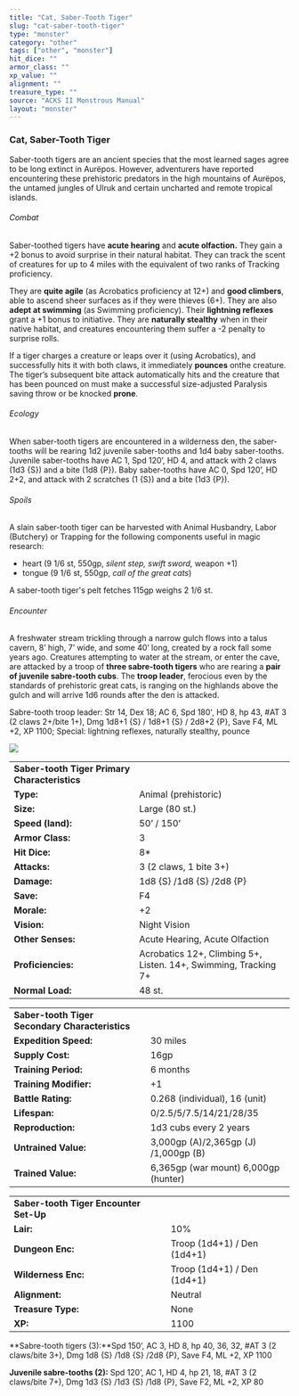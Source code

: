 ```yaml
---
title: "Cat, Saber-Tooth Tiger"
slug: "cat-saber-tooth-tiger"
type: "monster"
category: "other"
tags: ["other", "monster"]
hit_dice: ""
armor_class: ""
xp_value: ""
alignment: ""
treasure_type: ""
source: "ACKS II Monstrous Manual"
layout: "monster"
---
```


### Cat, Saber-Tooth Tiger

Saber-tooth tigers are an ancient species that the most learned sages agree to be long extinct in
Aurëpos. However, adventurers have reported encountering these prehistoric predators in the high
mountains of Aurëpos, the untamed jungles of Ulruk and certain uncharted and remote tropical
islands.

###### Combat

Saber-toothed tigers have **acute hearing** and **acute olfaction.** They gain a +2 bonus to avoid
surprise in their natural habitat. They can track the scent of creatures for up to 4 miles with the
equivalent of two ranks of Tracking proficiency.

They are **quite agile** (as Acrobatics proficiency at 12+) and **good climbers**, able to ascend
sheer surfaces as if they were thieves (6+). They are also **adept at swimming** (as Swimming
proficiency). Their **lightning reflexes** grant a +1 bonus to initiative. They are **naturally
stealthy** when in their native habitat, and creatures encountering them suffer a -2 penalty to
surprise rolls.

If a tiger charges a creature or leaps over it (using Acrobatics), and successfully hits it with
both claws, it immediately **pounces** onthe creature. The tiger’s subsequent bite attack
automatically hits and the creature that has been pounced on must make a successful size-adjusted
Paralysis saving throw or be knocked **prone**.

###### Ecology

When saber-tooth tigers are encountered in a wilderness den, the saber-tooths will be rearing 1d2
juvenile saber-tooths and 1d4 baby saber-tooths. Juvenile saber-tooths have AC 1, Spd 120’, HD 4,
and attack with 2 claws (1d3 {S}) and a bite (1d8 {P}). Baby saber-tooths have AC 0, Spd 120’, HD
2+2, and attack with 2 scratches (1 {S}) and a bite (1d3 {P}).

###### Spoils

A slain saber-tooth tiger can be harvested with Animal Husbandry, Labor (Butchery) or Trapping for
the following components useful in magic research:

* heart (9 1/6 st, 550gp, *silent step, swift sword,* weapon +1)
* tongue (9 1/6 st, 550gp, *call of the great cats*)

A saber-tooth tiger's pelt fetches 115gp weighs 2 1/6 st.

###### Encounter

A freshwater stream trickling through a narrow gulch flows into a talus cavern, 8’ high, 7’ wide,
and some 40’ long, created by a rock fall some years ago. Creatures attempting to water at the
stream, or enter the cave, are attacked by a troop of **three sabre-tooth tigers** who are rearing a
**pair of juvenile sabre-tooth cubs**. The **troop leader**, ferocious even by the standards of
prehistoric great cats, is ranging on the highlands above the gulch and will arrive 1d6 rounds after
the den is attacked.

Sabre-tooth troop leader: Str 14, Dex 18; AC 6, Spd 180', HD 8, hp 43, #AT 3 (2 claws 2+/bite 1+),
Dmg 1d8+1 {S} / 1d8+1 {S} / 2d8+2 {P}, Save F4, ML +2, XP 1100; Special: lightning reflexes,
naturally stealthy, pounce

![](data:image/png;base64...)

|  |  |
| --- | --- |
| **Saber-tooth Tiger Primary Characteristics** | |
| **Type:** | Animal (prehistoric) |
| **Size:** | Large (80 st.) |
| **Speed (land):** | 50’ / 150’ |
| **Armor Class:** | 3 |
| **Hit Dice:** | 8\* |
| **Attacks:** | 3 (2 claws, 1 bite 3+) |
| **Damage:** | 1d8 {S} /1d8 {S} /2d8 {P} |
| **Save:** | F4 |
| **Morale:** | +2 |
| **Vision:** | Night Vision |
| **Other Senses:** | Acute Hearing, Acute Olfaction |
| **Proficiencies:** | Acrobatics 12+, Climbing 5+,  Listen. 14+, Swimming, Tracking 7+ |
| **Normal Load:** | 48 st. |

|  |  |
| --- | --- |
| **Saber-tooth Tiger Secondary Characteristics** | |
| **Expedition Speed:** | 30 miles |
| **Supply Cost:** | 16gp |
| **Training Period:** | 6 months |
| **Training Modifier:** | +1 |
| **Battle Rating:** | 0.268 (individual), 16 (unit) |
| **Lifespan:** | 0/2.5/5/7.5/14/21/28/35 |
| **Reproduction:** | 1d3 cubs every 2 years |
| **Untrained Value:** | 3,000gp (A)/2,365gp (J) /1,000gp (B) |
| **Trained Value:** | 6,365gp (war mount)  6,000gp (hunter) |

|  |  |
| --- | --- |
| **Saber-tooth Tiger Encounter Set-Up** | |
| **Lair:** | 10% |
| **Dungeon Enc:** | Troop (1d4+1) / Den (1d4+1) |
| **Wilderness Enc:** | Troop (1d4+1) / Den (1d4+1) |
| **Alignment:** | Neutral |
| **Treasure Type:** | None |
| **XP:** | 1100 |

**Sabre-tooth tigers (3):**Spd 150’, AC 3, HD 8, hp 40, 36, 32, #AT 3 (2 claws/bite 3+), Dmg 1d8
{S} /1d8 {S} /2d8 {P}, Save F4, ML +2, XP 1100

**Juvenile sabre-tooths (2):** Spd 120’, AC 1, HD 4, hp 21, 18, #AT 3 (2 claws/bite 7+), Dmg 1d3
{S} /1d3 {S} /1d8 {P}, Save F2, ML +2, XP 80
